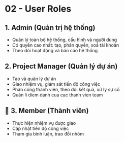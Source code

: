 # 02 - User Roles

## 1. Admin (Quản trị hệ thống)
- Quản lý toàn bộ hệ thống, cấu hình và người dùng
- Có quyền cao nhất: tạo, phân quyền, xoá tài khoản
- Theo dõi hoạt động và báo cáo hệ thống

## 2. Project Manager (Quản lý dự án)
- Tạo và quản lý dự án
- Giao nhiệm vụ, giám sát tiến độ công việc
- Phân công thành viên, theo dõi kết quả, xử lý sự cố
- Quản li diem danh cua cac thanh vien team

## 👤 3. Member (Thành viên)
- Thực hiện nhiệm vụ được giao
- Cập nhật tiến độ công việc
- Tham gia bình luận, trao đổi nhóm

